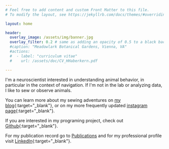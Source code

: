 ```yaml
---
# Feel free to add content and custom Front Matter to this file.
# To modify the layout, see https://jekyllrb.com/docs/themes/#overriding-theme-defaults

layout: home

header:
  overlay_image: /assets/img/banner.jpg
  overlay_filter: 0.2 # same as adding an opacity of 0.5 to a black background
  #caption: "Meadowlark Botanical Gardens, Vienna, VA"
  #actions:
  #  - label: "curriculum vitae"
  #    url: /assets/doc/CV_HHaberkern.pdf

---
```


I'm a neuroscientist interested in understanding animal behavior, in particular in the context of navigation. If I'm not in the lab or analyzing data, I like to sew or observe animals.


You can learn more about my sewing adventures on [my blog](https://sendthoughtsintothevoid.com/){:target="_blank"}, or on my more frequently updated [instagram page](https://www.instagram.com/verdigrissewing/){:target="_blank"}.

If you are interested in my programing project, check out [Github](https://github.com/hjmh){:target="_blank"}.

For my publication record go to [Publications](/pubs/) and for my professional profile visit  [LinkedIn](https://www.linkedin.com/in/hannah-haberkern-24a73483/){:target="_blank"}.
